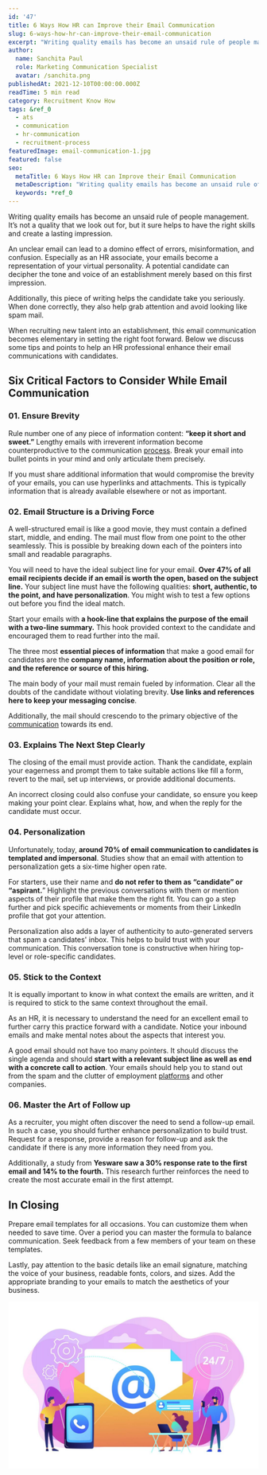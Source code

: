 ```yaml
---
id: '47'
title: 6 Ways How HR can Improve their Email Communication
slug: 6-ways-how-hr-can-improve-their-email-communication
excerpt: "Writing quality emails has become an unsaid rule of people management. It’s not a quality that we look out for, but it sure helps to have the right skills and create a lasting impression.\_\n\nAn unclea..."
author:
  name: Sanchita Paul
  role: Marketing Communication Specialist
  avatar: /sanchita.png
publishedAt: 2021-12-10T00:00:00.000Z
readTime: 5 min read
category: Recruitment Know How
tags: &ref_0
  - ats
  - communication
  - hr-communication
  - recruitment-process
featuredImage: email-communication-1.jpg
featured: false
seo:
  metaTitle: 6 Ways How HR can Improve their Email Communication
  metaDescription: "Writing quality emails has become an unsaid rule of people management. It’s not a quality that we look out for, but it sure helps to have the right skills and create a lasting impression.\_\n\nAn unclea..."
  keywords: *ref_0
---
```


Writing quality emails has become an unsaid rule of people management. It’s not a quality that we look out for, but it sure helps to have the right skills and create a lasting impression. 

An unclear email can lead to a domino effect of errors, misinformation, and confusion. Especially as an HR associate, your emails become a representation of your virtual personality. A potential candidate can decipher the tone and voice of an establishment merely based on this first impression. 

<!--more-->

Additionally, this piece of writing helps the candidate take you seriously. When done correctly, they also help grab attention and avoid looking like spam mail.

When recruiting new talent into an establishment, this email communication becomes elementary in setting the right foot forward. Below we discuss some tips and points to help an HR professional enhance their email communications with candidates. 

## **Six Critical Factors to Consider While Email Communication**

### **01\. Ensure Brevity**

Rule number one of any piece of information content: **“keep it short and sweet.”** Lengthy emails with irreverent information become counterproductive to the communication [process](https://www.thetalentpool.ai/blogs/slow-recruitment-process). Break your email into bullet points in your mind and only articulate them precisely.

If you must share additional information that would compromise the brevity of your emails, you can use hyperlinks and attachments. This is typically information that is already available elsewhere or not as important.

### **02\. Email Structure is a Driving Force**

A well-structured email is like a good movie, they must contain a defined start, middle, and ending. The mail must flow from one point to the other seamlessly. This is possible by breaking down each of the pointers into small and readable paragraphs.

You will need to have the ideal subject line for your email. **Over 47% of all email recipients decide if an email is worth the open, based on the subject line.** Your subject line must have the following qualities: **short, authentic, to the point, and have personalization**. You might wish to test a few options out before you find the ideal match. 

Start your emails with **a hook-line that explains the purpose of the email with a two-line summary.** This hook provided context to the candidate and encouraged them to read further into the mail. 

The three most **essential pieces of information** that make a good email for candidates are the **company name, information about the position or role, and the reference or source of this hiring.** 

The main body of your mail must remain fueled by information. Clear all the doubts of the candidate without violating brevity. **Use links and references here to keep your messaging concise**. 

Additionally, the mail should crescendo to the primary objective of the [communication](https://www.thetalentpool.ai/blogs/6-ways-how-hr-can-improve-their-email-communication) towards its end.

### **03\. Explains The Next Step Clearly**

The closing of the email must provide action. Thank the candidate, explain your eagerness and prompt them to take suitable actions like fill a form, revert to the mail, set up interviews, or provide additional documents.  

An incorrect closing could also confuse your candidate, so ensure you keep making your point clear. Explains what, how, and when the reply for the candidate must occur.

### **04\. Personalization** 

Unfortunately, today, **around 70% of email communication to candidates is templated and impersonal**. Studies show that an email with attention to personalization gets a six-time higher open rate.

For starters, use their name and **do not refer to them as “candidate” or “aspirant.**” Highlight the previous conversations with them or mention aspects of their profile that make them the right fit. You can go a step further and pick specific achievements or moments from their LinkedIn profile that got your attention. 

Personalization also adds a layer of authenticity to auto-generated servers that spam a candidates' inbox. This helps to build trust with your communication. This conversation tone is constructive when hiring top-level or role-specific candidates. 

### **05\. Stick to the Context**

It is equally important to know in what context the emails are written, and it is required to stick to the same context throughout the email. 

As an HR, it is necessary to understand the need for an excellent email to further carry this practice forward with a candidate. Notice your inbound emails and make mental notes about the aspects that interest you.

A good email should not have too many pointers. It should discuss the single agenda and should **start with a relevant subject line as well as end with a concrete call to action**. Your emails should help you to stand out from the spam and the clutter of employment [platforms](https://www.thetalentpool.ai) and other companies.    

### **06\. Master the Art of Follow up**

As a recruiter, you might often discover the need to send a follow-up email. In such a case, you should further enhance personalization to build trust. Request for a response, provide a reason for follow-up and ask the candidate if there is any more information they need from you. 

Additionally, a study from **Yesware saw a 30% response rate to the first email and 14% to the fourth.** This research further reinforces the need to create the most accurate email in the first attempt. 

## **In Closing**

Prepare email templates for all occasions. You can customize them when needed to save time. Over a period you can master the formula to balance communication. Seek feedback from a few members of your team on these templates. 

Lastly, pay attention to the basic details like an email signature, matching the voice of your business, readable fonts, colors, and sizes. Add the appropriate branding to your emails to match the aesthetics of your business. 

![HR-communication](images/email-communication-1-1024x682.jpg)
